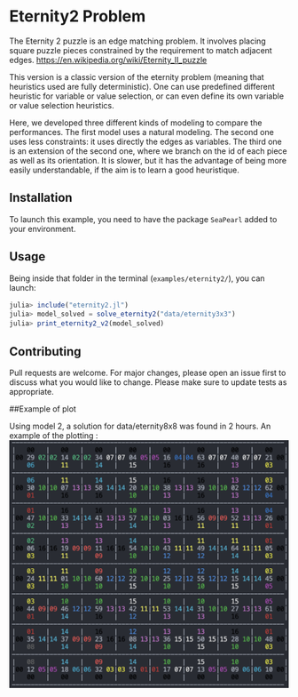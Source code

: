 # Eternity2 Problem

The Eternity 2 puzzle is an edge matching problem. It involves placing square puzzle pieces constrained by the requirement to match adjacent edges. https://en.wikipedia.org/wiki/Eternity_II_puzzle


This version is a classic version of the eternity problem (meaning that heuristics used are fully deterministic). One can use predefined different heuristic for variable or value selection, or can even define its own variable or value selection heuristics.

Here, we developed three different kinds of modeling to compare the performances.
The first model uses a natural modeling.
The second one uses less constraints: it uses directly the edges as variables.
The third one is an extension of the second one, where we branch on the id of each piece as well as its orientation. It is slower, but it has the advantage of being more easily understandable, if the aim is to learn a good heuristique.

## Installation

To launch this example, you need to have the package `SeaPearl` added to your environment.

## Usage

Being inside that folder in the terminal (`examples/eternity2/`), you can launch:

```julia
julia> include("eternity2.jl")
julia> model_solved = solve_eternity2("data/eternity3x3")
julia> print_eternity2_v2(model_solved)
```

## Contributing

Pull requests are welcome. For major changes, please open an issue first to discuss what you would like to change.
Please make sure to update tests as appropriate.

##Example of plot

Using model 2, a solution for data/eternity8x8 was found in 2 hours. An example of the plotting :
![picture](assets/eternity8x8.04.15.png)
